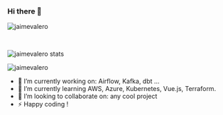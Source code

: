 ### Hi there 👋

<p align="left"> <img src="https://komarev.com/ghpvc/?username=jaimevalero&label=Profile%20views&color=0e75b6&style=flat" alt="jaimevalero" /> </p>

<br/>

<p align="left"> 
<img src="https://github-readme-stats.vercel.app/api?username=jaimevalero&count_private=true" alt="jaimevalero stats" /> 
</p>


<p align="left"> 
  <img src="https://github-profile-trophy.vercel.app/?username=jaimevalero" alt="jaimevalero" /></a>
</p>




- 🔭 I’m currently working on: Airflow, Kafka, dbt ...
- 🌱 I’m currently learning AWS, Azure, Kubernetes, Vue.js, Terraform.
- 👯 I’m looking to collaborate on: any cool project
- ⚡ Happy coding !
